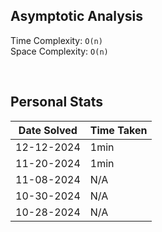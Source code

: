 ## Asymptotic Analysis  
Time Complexity: `O(n)`  
Space Complexity: `O(n)`  


&nbsp;  


## Personal Stats
| Date Solved | Time Taken |
| ----------- | ---------- |
| 12-12-2024  | 1min |  
| 11-20-2024  | 1min |  
| 11-08-2024  | N/A |  
| 10-30-2024  | N/A |  
| 10-28-2024  | N/A |  
